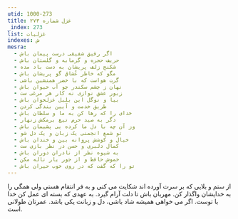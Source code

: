 ```yaml
---
utid: 1000-273
title: غزل شماره ۲۷۳
_index: 273
list: غزلیات
indexes: ش
mesra:
  - اگر رفیق شفیقی درست پیمان باش
  - حریف حجره و گرمابه و گلستان باش
  - شکنج زلف پریشان به دست باد مده
  - مگو که خاطر عُشاق گو پریشان باش
  - گرت هواست که با خضر همنشین باشی
  - نهان ز چشم سکندر چو آب حیوان باش
  - زبور عشق نوازی نه کار هر مرغی ست
  - بیا و نوگل این بلبل غزلخوان باش
  - طریق خدمت و آیین بندگی کردن
  - خدای را که رها کن به ما و سلطان باش
  - دگر به صید حرم تیغ برمکش زنهار
  - وز آن چه با دل ما کرده یی پشیمان باش
  - تو شمع انجمنی یک زبان و یک دل شو
  - خیال و کوشش پروانه بین و خندان باش
  - کمال دلبری و حسن در نظر بازی ست
  - به شیوه نظر از نادران دوران باش
  - خموش حافظ و از جور یار ناله مکن
  - تو را که گفت که در روی خوب حیران باش
---
```

از ستم و بلایی که بر سرت آورده اند شکایت می کنی و به فر انتقام هستی ولی همگی را به خدایشان واگذار کن. مهربان باش تا دلت آرام گیرد. به عهدی که بسته ای عمل کن خدا با توست. اگر می خواهی همیشه شاد باشی، دل و زبانت یکی باشد. عمرتان طولانی است.

